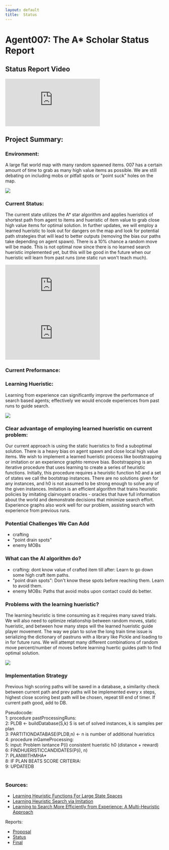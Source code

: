 ```yaml
---
layout: default
title:  Status
---
```



# Agent007: The A* Scholar Status Report

## Status Report Video

<iframe src="https://www.youtube.com/embed/x4EzAYQfYFk" frameborder="0" allowfullscreen=""></iframe>

## Project Summary:

### Environment:
A large flat world map with many random spawned items. 007 has a certain amount of time to grab as many high value items as possible. We are still debating on including mobs or pitfall spots or "point suck" holes on the map.  

<img src="https://i.ytimg.com/vi/CBZR5a8unpc/hqdefault.jpg">

### Current Status:
The current state utilizes the A* star algorithm and applies hueristics of shortest path from agent to items and hueristic of item value to grab close high value items for optimal solution. In further updates, we will employ a learned hueristic to look out for dangers on the map and look for potential path strategies that will lead to better outputs (removing the bias our paths take depending on agent spawn). There is a 10% chance a random move will be made. This is not optimal now since there is no learned search hueristic implemented yet, but this will be good in the future when our hueristic will learn from past runs (one static run won't teach much).

<iframe src="https://www.youtube.com/embed/ZrPqruSfdYQ" frameborder="0" allowfullscreen=""></iframe>
<iframe src="https://www.youtube.com/embed/P6vfZ9ycSUc" frameborder="0" allowfullscreen=""></iframe>

### Current Preformance:

### Learning Hueristic:
Learning from experience can significantly improve the performance of search based agents; effectively we would encode experiences from past runs to guide search.  

<img src="https://data-flair.training/blogs/wp-content/uploads/sites/2/2018/08/Heuristic-Search-in-Artificial-Intelligence-Python-01-1.jpg">

### Clear advantage of employing learned hueristic on current problem:
Our current approach is using the static hueristics to find a suboptimal solution. There is a heavy bias on agent spawn and close local high value items. We wish to implement a learned hueristic process like bootstrapping or imitation or an experience graphto remove bias. Bootstrapping is an iterative procedure that uses learning to create a series of heuristic functions. Initially, this procedure requires a heuristic function h0 and a set of states we call the bootstrap instances. There are no solutions given for any instances, and h0 is not assumed to be strong enough to solve any of the given instances. Imitation is an efficient algorithm that trains heuristic policies by imitating clairvoyant oracles - oracles that have full information about the world and demonstrate decisions that minimize search effort. Experience graphs also work well for our problem, assisting search with experience from previous runs.

### Potential Challenges We Can Add 
- crafting
- "point drain spots"
- enemy MOBs

### What can the AI algorithm do?
- crafting: dont know value of crafted item till after: Learn to go down some high craft item paths.
- "point drain spots": Don't know these spots before reaching them. Learn to avoid them.
- enemy MOBs: Paths that avoid mobs upon contact could do better.

### Problems with the learning hueristic?
The learning heuristic is time consuming as it requires many saved trials. We will also need to optimize relationship between random moves, static hueristic, and between how many steps will the learned hueristic guide player movement. The way we plan to solve the long train time issue is serializing the dictionary of pastruns with a library like Pickle and loading to in for future runs. We will attempt many different combinations of random move percent/number of moves before learning huertic guides path to find optimal solution. 

<img src="https://pythontic.com/python_pickle.png">

### Implementation Strategy
Previous high scoring paths will be saved in a database, a similarity check between current path and prev paths will be implemented every x steps, highest close scoring best path will be chosen, repeat till end of timer. If current path good, add to DB.

Pseudocode:<br>
1: procedure pastProcessingRuns:<br>
2:		PLDB <- buildDatabase(S,k) S is set of solved instances, k is samples per plan<br>
3:		PARTITIONDATABASE(PLDB,n) <- n is number of additional hueristics<br>
4: procedure inGameProcessing:<br>
5:		input: Problem isntance P(i) consistent hueristic h0 (distance + reward)<br>
6:		FINDHUERISTICCANDIDATES(P(i), n)<br>
7:		PLANWITHMHA*<br>
8:		IF PLAN BEATS SCORE CRITERIA:<br>
9:			UPDATEDB<br>
<br>
### Sources:
- [Learning Heuristic Functions For Large State Spaces](https://www.sciencedirect.com/science/article/pii/S0004370211000877?fbclid=IwAR3o29EXShje6HAfJ-OC908yusSttGQ1AaaLXFmG_2wmK_0_tiwZCSYQCDI) 
- [Learning Heuristic Search via Imitation](http://proceedings.mlr.press/v78/bhardwaj17a/bhardwaj17a.pdf)
- [Learning to Search More Efficiently from Experience: A Multi-Heuristic Approach](https://www.cs.cmu.edu/~maxim/files/learningtosearch_socs15.pdf)

Reports:

- [Proposal](proposal.html)
- [Status](status.html)
- [Final](final.html)

